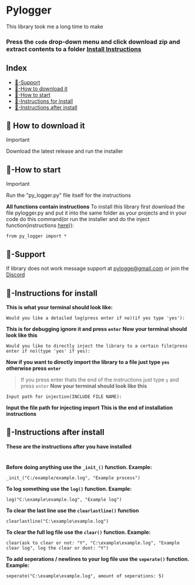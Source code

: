 # Pylogger
This library took me a long time to make

### Press the `code` drop-down menu and click download zip and extract contents to a folder [Install Instructions](#-instructions-for-install)
## Index
* [💪-Support](#-support)
* [📩-How to download it](#-how-to-download-it)
* [🚦-How to start](#-how-to-start)
* [📝-Instructions for install](#-instructions-for-install)
* [📝-Instructions after install](#-instructions-after-install)
## 📩 How to download it
> [!IMPORTANT]
Download the latest release and run the installer
## 🚦-How to start
> [!IMPORTANT]
Run the "py_logger.py" file itself for the instructions

**All functions contain instructions**
To install this library first download the file pylogger.py and put it into the same folder as your projects and in your code do this command(or run the installer and do the inject function(instructions [here](#-instructions-for-install))):
```
from py_logger import *
```
## 💪-Support
If library does not work message support at [pylogge@gmail.com](https://tinyurl.com/mvytfjrj) or join the [Discord](https://discord.gg/ykwwvZD8Uj)
## 📝-Instructions for install
**This is what your terminal should look like:**
```
Would you like a detailed log(press enter if no)(if yes type 'yes'):
```
**This is for debugging ignore it and press `enter`**
**Now your terminal should look like this**
```
Would you like to directly inject the library to a certain file(press enter if no)(type 'yes' if yes):
```
**Now if you want to directly import the library to a file just type `yes` otherwise press `enter`**
> If you press enter thats the end of the instructions just type `y` and press `enter`
**Now your terminal should look like this**
```
Input path for injection(INCLUDE FILE NAME):
```
**Input the file path for injecting import**
**This is the end of installation instructions**

## 📝-Instructions after install
**These are the instructions after you have installed**
# 
**Before doing anything use the `_init_()` function. Example:**
```
_init_("C:/example/example.log", "Example process")
```
**To log something use the `log()` function. Example:**
```
log("C:\example\example.log", "Example log")
```
**To clear the last line use the `clearlastline()` function**
```
clearlastline("C:\example\example.log")
```
**To clear the full log file use the `clear()` function. Example:**
```
clear(ask to clear or not: "Y", "C:\example\example.log", "Example clear log", log the clear or dont: "Y")
```
**To add seperations / newlines to your log file use the `seperate()` function. Example:**
```
seperate("C:\example\example.log", amount of seperations: 5)
```
